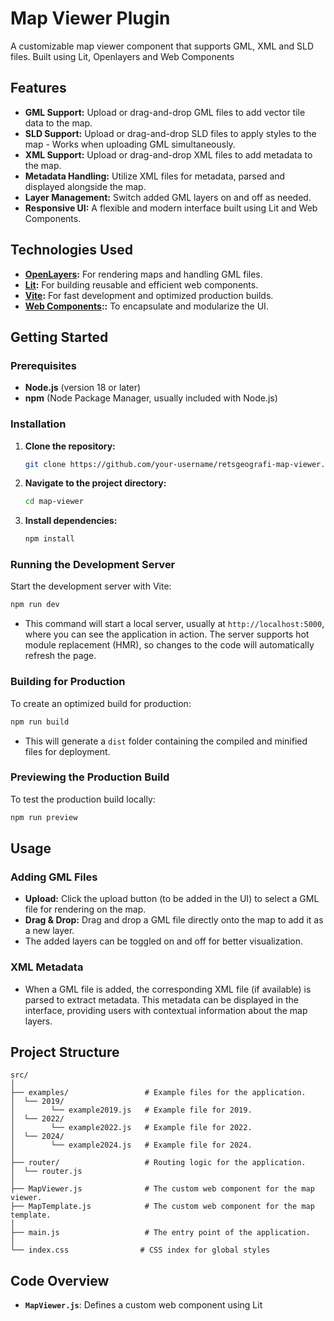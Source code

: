 
# Map Viewer Plugin

A customizable map viewer component that supports GML, XML and SLD files. Built using Lit, Openlayers and Web Components

## Features

- **GML Support:** Upload or drag-and-drop GML files to add vector tile data to the map.
- **SLD Support:** Upload or drag-and-drop SLD files to apply styles to the map - Works when uploading GML simultaneously.
- **XML Support:** Upload or drag-and-drop XML files to add metadata to the map.
- **Metadata Handling:** Utilize XML files for metadata, parsed and displayed alongside the map.
- **Layer Management:** Switch added GML layers on and off as needed.
- **Responsive UI:** A flexible and modern interface built using Lit and Web Components.

## Technologies Used

- **[OpenLayers](https://openlayers.org/):** For rendering maps and handling GML files.
- **[Lit](https://lit.dev/):** For building reusable and efficient web components.
- **[Vite](https://vitejs.dev/):** For fast development and optimized production builds.
- **[Web Components](https://developer.mozilla.org/en-US/docs/Web/Web_Components)::** To encapsulate and modularize the UI.

## Getting Started

### Prerequisites

- **Node.js** (version 18 or later)
- **npm** (Node Package Manager, usually included with Node.js)
 
### Installation

1. **Clone the repository:**
    ```bash
    git clone https://github.com/your-username/retsgeografi-map-viewer.git
    ```
2. **Navigate to the project directory:**
    ```bash
    cd map-viewer
    ```
3. **Install dependencies:**
    ```bash
    npm install
    ```

### Running the Development Server

Start the development server with Vite:
```bash
npm run dev
```
- This command will start a local server, usually at `http://localhost:5000`, where you can see the application in action. The server supports hot module replacement (HMR), so changes to the code will automatically refresh the page.

### Building for Production

To create an optimized build for production:
```bash
npm run build
```
- This will generate a `dist` folder containing the compiled and minified files for deployment.

### Previewing the Production Build

To test the production build locally:
```bash
npm run preview
```

## Usage

### Adding GML Files

- **Upload:** Click the upload button (to be added in the UI) to select a GML file for rendering on the map.
- **Drag & Drop:** Drag and drop a GML file directly onto the map to add it as a new layer.
- The added layers can be toggled on and off for better visualization.

### XML Metadata

- When a GML file is added, the corresponding XML file (if available) is parsed to extract metadata. This metadata can be displayed in the interface, providing users with contextual information about the map layers.

## Project Structure

```plaintext
src/
│
├── examples/                 # Example files for the application.
│  └── 2019/
│        └── example2019.js   # Example file for 2019.
│  └── 2022/
│        └── example2022.js   # Example file for 2022.
│  └── 2024/
│        └── example2024.js   # Example file for 2024.
│
├── router/                   # Routing logic for the application.
│  └── router.js             
│
├── MapViewer.js              # The custom web component for the map viewer.
├── MapTemplate.js            # The custom web component for the map template.
│
├── main.js                   # The entry point of the application.
│
└── index.css                # CSS index for global styles
```

## Code Overview

- **`MapViewer.js`**: Defines a custom web component using Lit
